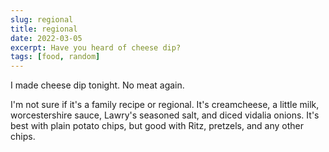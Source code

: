 ```yaml
---
slug: regional
title: regional
date: 2022-03-05
excerpt: Have you heard of cheese dip?
tags: [food, random]
---
```


I made cheese dip tonight. No meat again.

I'm not sure if it's a family recipe or regional. It's creamcheese, a little milk, worcestershire sauce, Lawry's seasoned salt, and diced vidalia onions. It's best with plain potato chips, but good with Ritz, pretzels, and any other chips.
